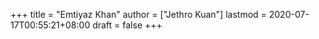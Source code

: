 +++
title = "Emtiyaz Khan"
author = ["Jethro Kuan"]
lastmod = 2020-07-17T00:55:21+08:00
draft = false
+++
